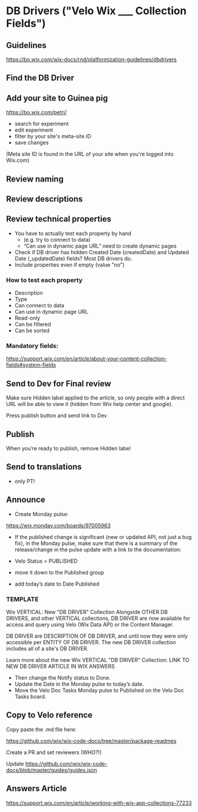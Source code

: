 # DB Drivers ("Velo Wix ___ Collection Fields")

## Guidelines

https://bo.wix.com/wix-docs/rnd/platformization-guidelines/dbdrivers

## Find the DB Driver

## Add your site to Guinea pig

https://bo.wix.com/petri/

 - search for experiment
 - edit experiment
 - filter by your site's meta-site ID
 - save changes

(Meta site ID is found in the URL of your site when you're logged into Wix.com)

## Review naming

## Review descriptions

## Review technical properties

 - You have to actually test each property by hand
   - (e.g. try to connect to data)
   - “Can use in dynamic page URL” need to create dynamic pages
 - Check if DB driver has hidden Created Date (createdDate) and Updated Date (\_updatedDate) fields? Most DB drivers do.
 - Include properties even if empty (value "no")
### How to test each property

 - Description
 - Type
 - Can connect to data
 - Can use in dynamic page URL
 - Read-only
 - Can be filtered
 - Can be sorted

### Mandatory fields:

https://support.wix.com/en/article/about-your-content-collection-fields#system-fields

## Send to Dev for Final review

Make sure Hidden label applied to the article, so only people with a direct URL will be able to view it (hidden from Wix help center and google).

Press publish button and send link to Dev

## Publish

 When you’re ready to publish, remove Hidden label

## Send to translations

 - only PT!

## Announce

 - Create Monday pulse:

https://wix.monday.com/boards/97005963

 - If the published change is significant (new or updated API, not just a bug fix), in the Monday pulse, make sure that there is a summary of the release/change in the pulse update with a link to the documentation:

 - Velo Status = PUBLISHED
 - move it down to the Published group
 - add today’s date to Date Published

### TEMPLATE

Wix VERTICAL: New "DB DRIVER" Collection
Alongside OTHER DB DRIVERS, and other VERTICAL collections, DB DRIVER are now available for access and query using Velo (Wix Data API) or the Content Manager.

DB DRIVER are DESCRIPTION OF DB DRIVER, and until now they were only accessible per ENTITY OF DB DRIVER. The new DB DRIVER collection includes all of a site's DB DRIVER. 

Learn more about the new Wix VERTICAL "DB DRIVER" Collection: LINK TO NEW DB DRIVER ARTICLE IN WIX ANSWERS

 - Then change the Notify status to Done.
 - Update the Date in the Monday pulse to today’s date.
 - Move the Velo Doc Tasks Monday pulse to Published on the Velo Doc Tasks board.

## Copy to Velo reference

Copy paste the .md file here:

https://github.com/wix/wix-code-docs/tree/master/package-readmes

Create a PR and set reviewers (WHO?!)

Update https://github.com/wix/wix-code-docs/blob/master/guides/guides.json

## Answers Article

<https://support.wix.com/en/article/working-with-wix-app-collections-77233>
